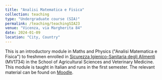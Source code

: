 ```yaml
---
title: "Analisi Matematica e Fisica"
collection: teaching
type: "Undergraduate course (SIA)"
permalink: /teaching/teachingSIA23
venue: "Vicenza, via Margherita 84"
date: 2024-01-09
location: "City, Country"
---
```


This is an introductory module in Maths and Physics ("Analisi Matematica e Fisica") to freshmen enrolled in [Sicurezza Igienico-Sanitaria degli Alimenti](https://didattica.unipd.it/off/2022/LT/AV/MV1734/000ZZ) (MV1734) in the School of Agricultural Sciences and Veterinary Medicine. This module is taught in Italian and runs in the first semester. The relevant material can be found on [Moodle](https://elearning.unipd.it/scuolaamv/).
